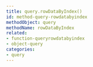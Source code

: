 ```yaml
---
title: query.rowDataByIndex()
id: method-query-rowdatabyindex
methodObject: query
methodName: rowDataByIndex
related:
- function-queryrowdatabyindex
- object-query
categories:
- query
---
```

